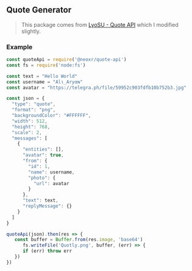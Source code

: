 ## Quote Generator

> This package comes from [LyoSU - Quote API](https://github.com/LyoSU/quote-api) which I modified slightly.

### Example

```Javascript
const quoteApi = require('@neoxr/quote-api')
const fs = require('node:fs')

const text = "Hello World"
const username = "Alι_Aryαɴ"
const avatar = "https://telegra.ph/file/59952c903fdfb10b752b3.jpg"

const json = {
  "type": "quote",
  "format": "png",
  "backgroundColor": "#FFFFFF",
  "width": 512,
  "height": 768,
  "scale": 2,
  "messages": [
    {
      "entities": [],
      "avatar": true,
      "from": {
        "id": 1,
        "name": username,
        "photo": {
          "url": avatar
        }
      },
      "text": text,
      "replyMessage": {}
    }
  ]
}

quoteApi(json).then(res => {
   const buffer = Buffer.from(res.image, 'base64')
      fs.writeFile('Quotly.png', buffer, (err) => {
      if (err) throw err
   })
})
```